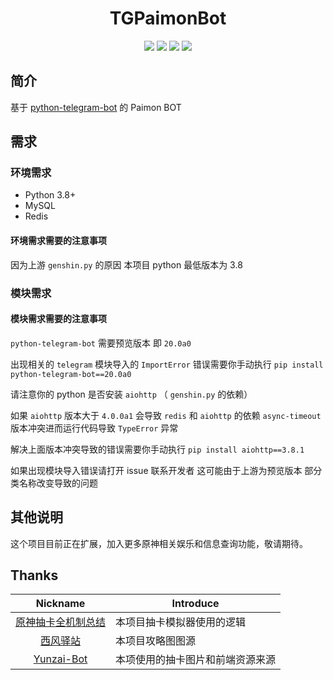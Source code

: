<h1 align="center">TGPaimonBot</h1>

<div align="center">
<img src="https://img.shields.io/badge/python-3.8%2B-blue">
<img src="https://img.shields.io/badge/works%20on-my%20machine-brightgreen">
<img src="https://img.shields.io/badge/status-%E5%92%95%E5%92%95%E5%92%95-blue">
<a href="https://www.codacy.com/gh/luoshuijs/TGPaimonBot/dashboard?utm_source=github.com&amp;utm_medium=referral&amp;utm_content=luoshuijs/TGPaimonBot&amp;utm_campaign=Badge_Grade"><img src="https://app.codacy.com/project/badge/Grade/810a80be4cbe4b7284ab7634941423c4"/></a>
</div>

## 简介

基于 [python-telegram-bot](https://github.com/python-telegram-bot/python-telegram-bot) 的 Paimon BOT

## 需求

### 环境需求

- Python 3.8+
- MySQL
- Redis

#### 环境需求需要的注意事项

因为上游 `genshin.py` 的原因 本项目 python 最低版本为 3.8

### 模块需求

#### 模块需求需要的注意事项

`python-telegram-bot` 需要预览版本 即 `20.0a0`

出现相关的 `telegram` 模块导入的 `ImportError` 错误需要你手动执行 `pip install python-telegram-bot==20.0a0`

请注意你的 python 是否安装 `aiohttp` （ `genshin.py` 的依赖）

如果 `aiohttp` 版本大于 `4.0.0a1`
会导致 `redis` 和 `aiohttp` 的依赖 `async-timeout` 版本冲突进而运行代码导致 `TypeError` 异常

解决上面版本冲突导致的错误需要你手动执行 `pip install aiohttp==3.8.1`

如果出现模块导入错误请打开 issue 联系开发者 这可能由于上游为预览版本 部分类名称改变导致的问题

## 其他说明

这个项目目前正在扩展，加入更多原神相关娱乐和信息查询功能，敬请期待。

## Thanks

|                           Nickname                           | Introduce                        |
| :----------------------------------------------------------: | -------------------------------- |
| [原神抽卡全机制总结](https://www.bilibili.com/read/cv10468091) | 本项目抽卡模拟器使用的逻辑       |
|   [西风驿站](https://bbs.mihoyo.com/ys/collection/307224)    | 本项目攻略图图源                 |
|     [Yunzai-Bot](https://github.com/Le-niao/Yunzai-Bot)      | 本项使用的抽卡图片和前端资源来源 |
